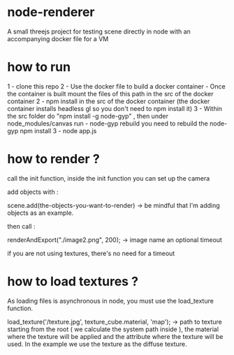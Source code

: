 # node-renderer
A small threejs project for testing scene directly in node with an accompanying docker file for a VM


# how to run

1 - clone this repo
2 - Use the docker file to build a docker container - Once the container is built mount the files of this path in the src of the 
docker container 
2 - npm install in the src of the docker container (the docker container installs headless gl so you don't need to npm install it)
3 - Within the src folder do "npm install -g node-gyp" , then under node_modules/canvas run - node-gyp rebuild you need to 
rebuild the node-gyp npm install
3 - node app.js

# how to render ? 

call the init function, inside the init function you can set up the camera

add objects with : 

scene.add(the-objects-you-want-to-render) -> be mindful that I'm adding objects as an example.

then call :

renderAndExport("./image2.png", 200); -> image name an optional timeout

if you are not using textures, there's no need for a timeout

# how to load textures ? 

As loading files is asynchronous in node, you must use the load_texture function.

load_texture('/texture.jpg', texture_cube.material, 'map'); -> path to texture starting from the root ( we calculate the system path inside ), the material where the texture will be applied and the attribute where the texture will be used. In the example we use the texture as the diffuse texture.



